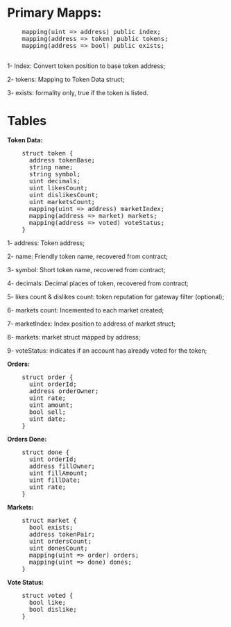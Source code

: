 # Primary Mapps:
  
  <pre>
    mapping(uint => address) public index;
    mapping(address => token) public tokens;
    mapping(address => bool) public exists;	
  </pre>
  
  1- Index: Convert token position to base token address;
  
  2- tokens: Mapping to Token Data struct;
  
  3- exists: formality only, true if the token is listed.


# Tables

<b>Token Data:</b>

<pre>
    struct token {
      address tokenBase;
      string name;
      string symbol;
      uint decimals;
      uint likesCount;
      uint dislikesCount; 
      uint marketsCount;
      mapping(uint => address) marketIndex; 
      mapping(address => market) markets;
      mapping(address => voted) voteStatus;
    }
</pre>

1- address: Token address;

2- name: Friendly token name, recovered from contract;

3- symbol: Short token name, recovered from contract;

4- decimals: Decimal places of token, recovered from contract;

5- likes count & dislikes count: token reputation for gateway filter (optional);

6- markets count: Incemented to each market created;

7- marketIndex: Index position to address of market struct;

8- markets: market struct mapped by address;

9- voteStatus: indicates if an account has already voted for the token;


<b>Orders:</b>

<pre>
    struct order {
      uint orderId;
      address orderOwner;
      uint rate;
      uint amount;
      bool sell; 
      uint date;
    } 
</pre>

<b>Orders Done: </b>

<pre>
    struct done {
      uint orderId;
      address fillOwner;
      uint fillAmount;
      uint fillDate;
      uint rate;   
    }
</pre>

<b>Markets:</b>

<pre>
    struct market {  
      bool exists;
      address tokenPair;
      uint ordersCount;
      uint donesCount;
      mapping(uint => order) orders; 
      mapping(uint => done) dones;
    }
</pre>

<b>Vote Status:</b>

<pre>
    struct voted {
      bool like;
      bool dislike;
    }
</pre>


  

